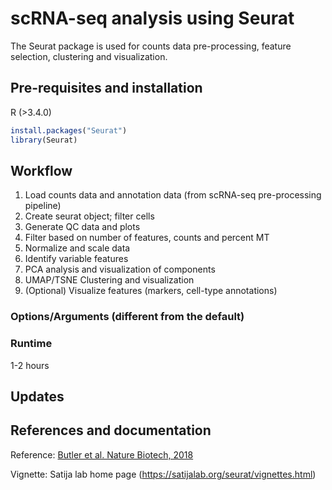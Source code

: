 # scRNA-seq analysis using Seurat 
The Seurat package is used for counts data pre-processing, feature selection, clustering and visualization.  

## Pre-requisites and installation 
R (>3.4.0)

```r
install.packages("Seurat")
library(Seurat)
```

## Workflow
1. Load counts data and annotation data (from scRNA-seq pre-processing pipeline)
2. Create seurat object; filter cells 
3. Generate QC data and plots 
4. Filter based on number of features, counts and percent MT
5. Normalize and scale data 
6. Identify variable features 
7. PCA analysis and visualization of components
8. UMAP/TSNE Clustering and visualization 
9. (Optional) Visualize features (markers, cell-type annotations)

### Options/Arguments (different from the default)


### Runtime  
1-2 hours 

## Updates   


## References and documentation 
Reference: [Butler et al. Nature Biotech, 2018](https://doi.org/10.1038/nbt.4096)

Vignette: Satija lab home page (https://satijalab.org/seurat/vignettes.html)
